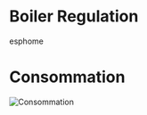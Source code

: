 # Boiler Regulation
esphome

# Consommation
![Consommation](https://github.com/UltraFlashers/Boiler_Regulation_PV-Heater_Esphome/assets/139003033/0f57778e-e488-4fa1-9aae-579bf16b3310)




